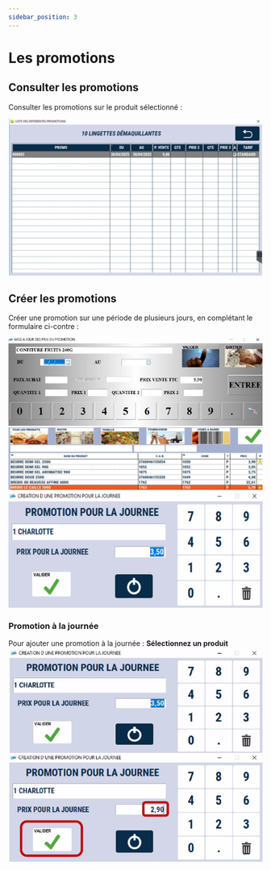 ```yaml
---
sidebar_position: 3
---
```


# Les promotions  

## Consulter les promotions


Consulter les promotions sur le produit sélectionné :

 ![illustration aspect test](./assets/listepromotions.PNG)

## Créer les promotions


Créer une promotion sur une période de plusieurs jours, en complétant le formulaire ci-contre :

 ![illustration aspect test](./assets/creepromopart1.PNG)
  ![illustration aspect test](./assets/creepromopart2.PNG)
   ![illustration aspect test](./assets/creepromopart3.PNG)

### Promotion à la journée

Pour ajouter une promotion à la journée : **Sélectionnez un produit**
 ![illustration aspect test](./assets/promojourneepart1.PNG)
  ![illustration aspect test](./assets/promojourneepart2.PNG)